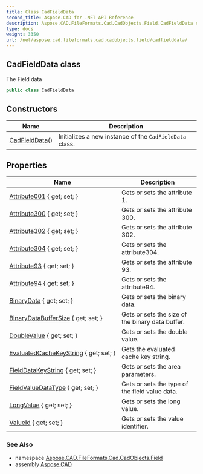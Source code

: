 ```yaml
---
title: Class CadFieldData
second_title: Aspose.CAD for .NET API Reference
description: Aspose.CAD.FileFormats.Cad.CadObjects.Field.CadFieldData class. The Field data
type: docs
weight: 3350
url: /net/aspose.cad.fileformats.cad.cadobjects.field/cadfielddata/
---
```

## CadFieldData class

The Field data

```csharp
public class CadFieldData
```

## Constructors

| Name | Description |
| --- | --- |
| [CadFieldData](cadfielddata/)() | Initializes a new instance of the `CadFieldData` class. |

## Properties

| Name | Description |
| --- | --- |
| [Attribute001](../../aspose.cad.fileformats.cad.cadobjects.field/cadfielddata/attribute001/) { get; set; } | Gets or sets the attribute 1. |
| [Attribute300](../../aspose.cad.fileformats.cad.cadobjects.field/cadfielddata/attribute300/) { get; set; } | Gets or sets the attribute 300. |
| [Attribute302](../../aspose.cad.fileformats.cad.cadobjects.field/cadfielddata/attribute302/) { get; set; } | Gets or sets the attribute 302. |
| [Attribute304](../../aspose.cad.fileformats.cad.cadobjects.field/cadfielddata/attribute304/) { get; set; } | Gets or sets the attribute304. |
| [Attribute93](../../aspose.cad.fileformats.cad.cadobjects.field/cadfielddata/attribute93/) { get; set; } | Gets or sets the attribute 93. |
| [Attribute94](../../aspose.cad.fileformats.cad.cadobjects.field/cadfielddata/attribute94/) { get; set; } | Gets or sets the attribute94. |
| [BinaryData](../../aspose.cad.fileformats.cad.cadobjects.field/cadfielddata/binarydata/) { get; set; } | Gets or sets the binary data. |
| [BinaryDataBufferSize](../../aspose.cad.fileformats.cad.cadobjects.field/cadfielddata/binarydatabuffersize/) { get; set; } | Gets or sets the size of the binary data buffer. |
| [DoubleValue](../../aspose.cad.fileformats.cad.cadobjects.field/cadfielddata/doublevalue/) { get; set; } | Gets or sets the double value. |
| [EvaluatedCacheKeyString](../../aspose.cad.fileformats.cad.cadobjects.field/cadfielddata/evaluatedcachekeystring/) { get; set; } | Gets the evaluated cache key string. |
| [FieldDataKeyString](../../aspose.cad.fileformats.cad.cadobjects.field/cadfielddata/fielddatakeystring/) { get; set; } | Gets or sets the area parameters. |
| [FieldValueDataType](../../aspose.cad.fileformats.cad.cadobjects.field/cadfielddata/fieldvaluedatatype/) { get; set; } | Gets or sets the type of the field value data. |
| [LongValue](../../aspose.cad.fileformats.cad.cadobjects.field/cadfielddata/longvalue/) { get; set; } | Gets or sets the long value. |
| [ValueId](../../aspose.cad.fileformats.cad.cadobjects.field/cadfielddata/valueid/) { get; set; } | Gets or sets the value identifier. |

### See Also

* namespace [Aspose.CAD.FileFormats.Cad.CadObjects.Field](../../aspose.cad.fileformats.cad.cadobjects.field/)
* assembly [Aspose.CAD](../../)


